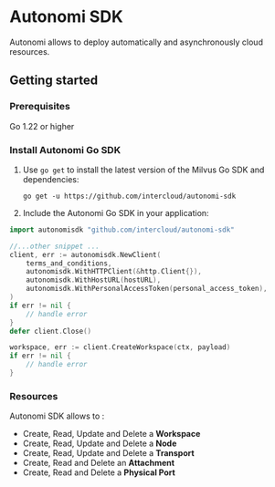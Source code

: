 # Autonomi SDK

Autonomi allows to deploy automatically and asynchronously cloud resources.

## Getting started

### Prerequisites

Go 1.22 or higher

### Install Autonomi Go SDK

1. Use `go get` to install the latest version of the Milvus Go SDK and dependencies:

   ```shell
   go get -u https://github.com/intercloud/autonomi-sdk
   ```

2. Include the Autonomi Go SDK in your application:

```go
import autonomisdk "github.com/intercloud/autonomi-sdk"

//...other snippet ...
client, err := autonomisdk.NewClient(
    terms_and_conditions,
    autonomisdk.WithHTTPClient(&http.Client{}),
    autonomisdk.WithHostURL(hostURL),
    autonomisdk.WithPersonalAccessToken(personal_access_token),
)
if err != nil {
    // handle error
}
defer client.Close()

workspace, err := client.CreateWorkspace(ctx, payload)
if err != nil {
    // handle error
}
```

### Resources

Autonomi SDK allows to :

- Create, Read, Update and Delete a **Workspace**
- Create, Read, Update and Delete a **Node**
- Create, Read, Update and Delete a **Transport**
- Create, Read and Delete an **Attachment**
- Create, Read and Delete a **Physical Port**
